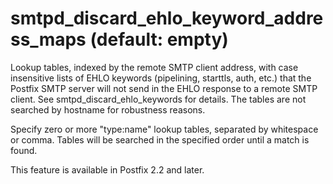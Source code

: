 # smtpd_discard_ehlo_keyword_address_maps (default: empty)
 Lookup tables, indexed by the remote SMTP client address, with
case insensitive lists of EHLO keywords (pipelining, starttls, auth,
etc.) that the Postfix SMTP server will not send in the EHLO response
to a
remote SMTP client. See smtpd\_discard\_ehlo\_keywords for details.
The tables are not searched by hostname for robustness reasons. 



Specify zero or more "type:name" lookup tables, separated by
whitespace or comma. Tables will be searched in the specified order
until a match is found.



 This feature is available in Postfix 2.2 and later. 


